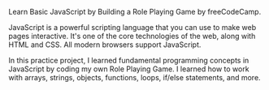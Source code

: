 Learn Basic JavaScript by Building a Role Playing Game by freeCodeCamp.

JavaScript is a powerful scripting language that you can use to make web pages interactive. It's one of the core technologies of the web, along with HTML and CSS. All modern browsers support JavaScript.

In this practice project, I learned fundamental programming concepts in JavaScript by coding my own Role Playing Game. I learned how to work with arrays, strings, objects, functions, loops, if/else statements, and more.
